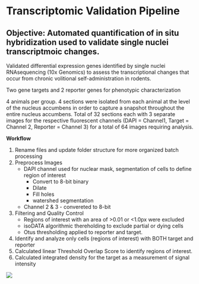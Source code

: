 # Transcriptomic Validation Pipeline

## Objective: Automated quantification of in situ hybridization used to validate single nuclei transcriptmoic changes.

Validated differential expression genes identified by single nuclei RNAsequencing (10x Genomics) to assess the transcriptional changes that occur from chronic volitional self-administration in rodents. 

Two gene targets and 2 reporter genes for phenotypic characterization

4 animals per group. 4 sections were isolated from each animal at the level of the nucleus accumbens in order to capture a snapshot throughout the entire nucleus accumbens. Total of 32 sections each with 3 separate images for the respective fluorescent channels (DAPI = Channel1, Target = Channel 2, Reporter = Channel 3) for a total of 64 images requiring analysis. 

**Workflow**

1. Rename files and update folder structure for more organized batch processing
2. Preprocess Images
    - DAPI channel used for nuclear mask, segmentation of cells to define region of interest
        - Convert to 8-bit binary
        - Dilate
        - Fill holes
        - watershed segmentation
    - Channel 2 & 3 - convereted to 8-bit 
3. Filtering and Quality Control
    - Regions of interest with an area of >0.01 or <1.0px were excluded
    - isoDATA algorithmic thereholding to exclude partial or dying cells
    - Otus thresholding applied to reporter and target.
4. Identify and analyze only cells (regions of interest) with BOTH target and reporter
5. Calculated linear Threshold Overlap Score to identify regions of interest.
6. Calculated integrated density for the target as a measurement of signal intensity

![](images/Fig4.tif)